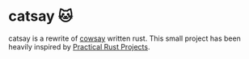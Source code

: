 # catsay :cat:

catsay is a rewrite of [cowsay](https://en.wikipedia.org/wiki/Cowsay) written rust. This small project has been heavily inspired by [Practical Rust Projects](https://www.apress.com/gp/book/9781484255988).
